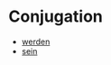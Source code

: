 # Conjugation

- [werden](https://www.die-konjugation.de/verb/werden.php)
- [sein](https://www.die-konjugation.de/verb/sein.php)
